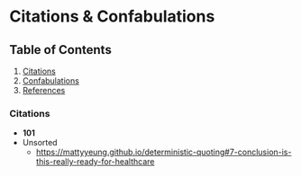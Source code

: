 # Citations & Confabulations

## Table of Contents
1. [Citations](#citations)
2. [Confabulations](#confabulations)
3. [References](#references)


### <a name="citations"></a> Citations
- **101**
- Unsorted
    - https://mattyyeung.github.io/deterministic-quoting#7-conclusion-is-this-really-ready-for-healthcare